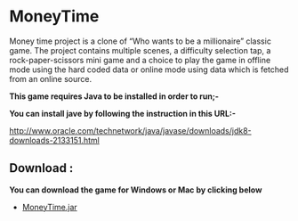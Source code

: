 #  MoneyTime
Money time project is a clone of “Who wants to be a millionaire” classic game. The project contains multiple scenes, a difficulty selection tap, a rock-paper-scissors mini game and a choice to play the game in offline mode using the hard coded data or online mode using data which is fetched from an online source.


**This game requires Java to be installed in order to run;-** 

**You can install jave by following the instruction in this URL:-**

http://www.oracle.com/technetwork/java/javase/downloads/jdk8-downloads-2133151.html

## Download :
**You can download the game for Windows or Mac by clicking below**

 - [MoneyTime.jar](https://github.com/firasAltayeb/MoneyTime/raw/master/MoneyTime/MoneyTime.jar)
 
